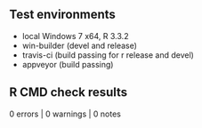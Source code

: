 ## Test environments

* local Windows 7 x64, R 3.3.2
* win-builder (devel and release)
* travis-ci (build passing for r release and devel)
* appveyor (build passing)

## R CMD check results

0 errors | 0 warnings | 0 notes
